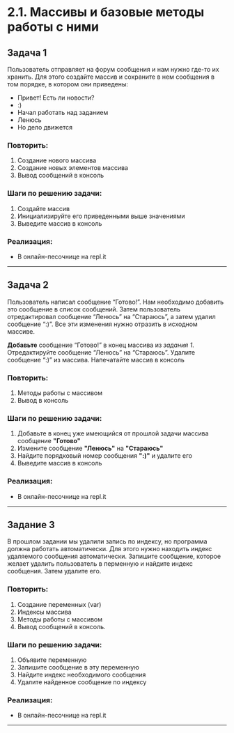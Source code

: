 # 2.1. Массивы и базовые методы работы с ними

## Задача 1

Пользователь отправляет на форум сообщения и нам нужно где-то их хранить. Для этого создайте массив и сохраните в нем сообщения в том порядке, в котором они приведены:
- Привет! Есть ли новости?
- :)
- Начал работать над заданием
- Ленюсь
- Но дело движется

### Повторить:
1. Создание нового массива
2. Создание новых элементов массива
3. Вывод сообщений в консоль

### Шаги по решению задачи:

1) Создайте массив
2) Инициализируйте его приведенными выше значениями
2) Выведите массив в консоль

### Реализация:
* В онлайн-песочнице на repl.it


---

## Задача 2

Пользователь написал сообщение “Готово!”. Нам необходимо добавить это сообщение в список сообщений. Затем пользователь отредактировал сообщение “Ленюсь” на “Стараюсь”, а затем удалил сообщение “:)”. Все эти изменения нужно отразить в исходном массиве.

**Добавьте** сообщение “Готово!” в конец массива из *задания 1*. Отредактируйте сообщение “Ленюсь” на “Стараюсь”. Удалите сообщение “:)” из массива. Напечатайте массив в консоль


### Повторить:
1. Методы работы с массивом
2. Вывод в консоль

### Шаги по решению задачи:
1. Добавьте в конец уже имеющийся от прошлой задачи массива сообщение **"Готово"**
2. Измените сообщение **"Ленюсь"** на **"Стараюсь"**
3. Найдите порядковый номер сообщения **":)"** и удалите его
4. Выведите массив в консоль

### Реализация:
* В онлайн-песочнице на repl.it

---

## Задание 3

В прошлом задании мы удалили запись по индексу, но программа должна работать автоматически. Для этого нужно находить индекс удаляемого сообщения автоматически. Запишите сообщение, которое желает удалить пользователь в перменную и найдите индекс сообщения. Затем удалите его.

### Повторить:
1. Создание переменных (var)
2. Индексы массива
3. Методы работы с массивом
4. Вывод сообщений в консоль.

### Шаги по решению задачи:
1. Объявите переменную
2. Запишите сообщение в эту переменную
3. Найдите индекс необходимого сообщения
4. Удалите найденное сообщение по индексу

### Реализация:
* В онлайн-песочнице на repl.it

---